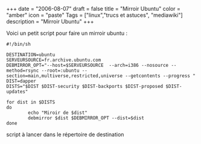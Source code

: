 +++
date = "2006-08-07"
draft = false
title = "Mirroir Ubuntu"
color = "amber"
icon = "paste"
Tags = ["linux","trucs et astuces", "mediawiki"]
description = "Mirroir Ubuntu"
+++

Voici un petit script pour faire un mirroir ubuntu :

    #!/bin/sh

    DESTINATION=ubuntu
    SERVEURSOURCE=fr.archive.ubuntu.com
    DEBMIRROR_OPT="--host=$SERVEURSOURCE  --arch=i386 --nosource --method=rsync --root=:ubuntu --section=main,multiverse,restricted,universe --getcontents --progress "
    DIST=dapper
    DISTS="$DIST $DIST-security $DIST-backports $DIST-proposed $DIST-updates"

    for dist in $DISTS
    do
            echo "Miroir de $dist"
            debmirror $dist $DEBMIRROR_OPT --dist=$dist
    done

script à lancer dans le répertoire de destination
